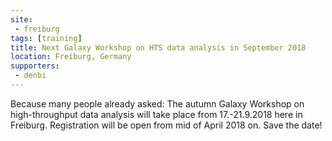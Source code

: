 ```yaml
---
site:
 - freiburg
tags: [training]
title: Next Galaxy Workshop on HTS data analysis in September 2018
location: Freiburg, Germany
supporters:
 - denbi
---
```


Because many people already asked: The autumn Galaxy Workshop on high-throughput data analysis will take place from 17.-21.9.2018 here in Freiburg.
Registration will be open from mid of April 2018 on. Save the date!
